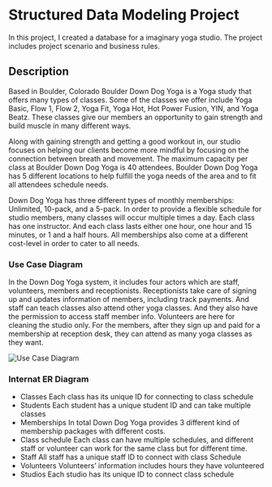 # Structured Data Modeling Project

In this project, I created a database for a imaginary yoga studio. The project includes project scenario and business rules.


## Description

Based in Boulder, Colorado Boulder Down Dog Yoga is a Yoga study that offers many types of classes.   Some of the classes we offer include Yoga Basic, Flow 1, Flow 2, Yoga Fit, Yoga Hot, Hot Power Fusion, YIN, and Yoga Beatz. These classes give our members an opportunity to gain strength and build muscle in many different ways. 

Along with gaining strength and getting a good workout in, our studio focuses on helping our clients become more mindful by focusing on the connection between breath and movement.  The maximum capacity per class at Boulder Down Dog Yoga is 40 attendees.  Boulder Down Dog Yoga has 5 different locations to help fulfill the yoga needs of the area and to fit all attendees schedule needs.

Down Dog Yoga has three different types of monthly memberships: Unlimited, 10-pack, and a 5-pack. In order to provide a flexible schedule for studio members, many classes will occur multiple times a day. Each class has one instructor. And each class lasts either one hour, one hour and 15 minutes, or 1 and a half hours. All memberships also come at a different cost-level in order to cater to all needs.


### Use Case Diagram

In the Down Dog Yoga system, it includes four actors which are staff, volunteers, members and receptionists. Receptionists take care of signing up and updates information of members, including track payments. And staff can teach classes also attend other yoga classes. And they also have the permission to access staff member info. Volunteers are here for cleaning the studio only. For the members, after they sign up and paid for a membership at reception desk, they can attend as many yoga classes as they want. 

![Use Case Diagram](https://github.com/hathaaaway/Structured-Data-Modeling-Project/blob/master/diagram.png)

### Internat ER Diagram

* Classes
	Each class has its unique ID for connecting to class schedule
* Students
	Each student has a unique student ID and can take
multiple classes
* Memberships 
	In total Down Dog Yoga provides 3 different kind of
membership packages with different costs. 
* Class schedule 
	Each class can have multiple schedules, and
different staff or volunteer can work for the same
class but for different time. 
* Staff
	All staff has a unique staff ID to connect with class
Schedule
* Volunteers
	Volunteers’ information includes hours they have
volunteered 
* Studios
	Each studio has its unique ID to connect class schedule 

